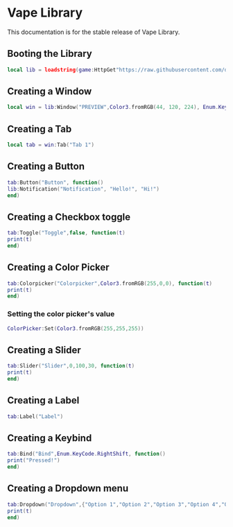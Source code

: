 # Vape Library
This documentation is for the stable release of Vape Library.

## Booting the Library
```lua
local lib = loadstring(game:HttpGet"https://raw.githubusercontent.com/dawid-scripts/UI-Libs/main/Vape.txt")()
```



## Creating a Window
```lua
local win = lib:Window("PREVIEW",Color3.fromRGB(44, 120, 224), Enum.KeyCode.LeftAlt)
```



## Creating a Tab
```lua
local tab = win:Tab("Tab 1")
```


## Creating a Button
```lua
tab:Button("Button", function()
lib:Notification("Notification", "Hello!", "Hi!")
end)
```


## Creating a Checkbox toggle
```lua
tab:Toggle("Toggle",false, function(t)
print(t)
end)
```


## Creating a Color Picker
```lua
tab:Colorpicker("Colorpicker",Color3.fromRGB(255,0,0), function(t)
print(t)
end)
```

### Setting the color picker's value
```lua
ColorPicker:Set(Color3.fromRGB(255,255,255))
```


## Creating a Slider
```lua
tab:Slider("Slider",0,100,30, function(t)
print(t)
end)
```

## Creating a Label
```lua
tab:Label("Label")
```

## Creating a Keybind
```lua
tab:Bind("Bind",Enum.KeyCode.RightShift, function()
print("Pressed!")
end)
```

## Creating a Dropdown menu
```lua
tab:Dropdown("Dropdown",{"Option 1","Option 2","Option 3","Option 4","Option 5"}, function(t)
print(t)
end)
```


